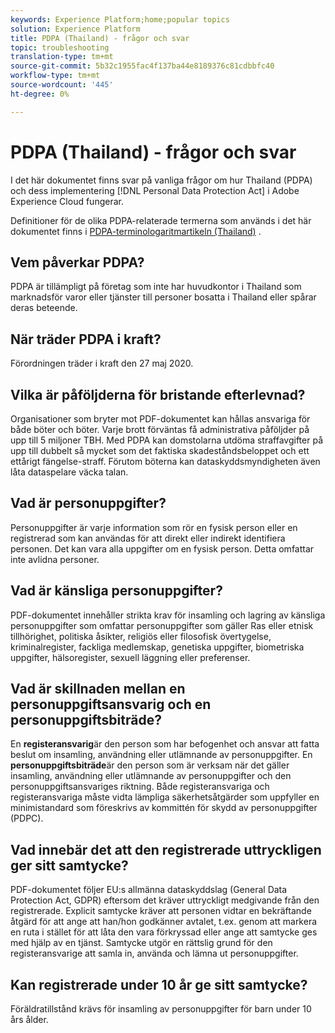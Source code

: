 ```yaml
---
keywords: Experience Platform;home;popular topics
solution: Experience Platform
title: PDPA (Thailand) - frågor och svar
topic: troubleshooting
translation-type: tm+mt
source-git-commit: 5b32c1955fac4f137ba44e8189376c81cdbbfc40
workflow-type: tm+mt
source-wordcount: '445'
ht-degree: 0%

---
```



# PDPA (Thailand) - frågor och svar

I det här dokumentet finns svar på vanliga frågor om hur Thailand (PDPA) och dess implementering [!DNL Personal Data Protection Act] i Adobe Experience Cloud fungerar.

Definitioner för de olika PDPA-relaterade termerna som används i det här dokumentet finns i [PDPA-terminologaritmartikeln (Thailand)](./terminology.md) .

## Vem påverkar PDPA?

PDPA är tillämpligt på företag som inte har huvudkontor i Thailand som marknadsför varor eller tjänster till personer bosatta i Thailand eller spårar deras beteende.

## När träder PDPA i kraft?

Förordningen träder i kraft den 27 maj 2020.

## Vilka är påföljderna för bristande efterlevnad?

Organisationer som bryter mot PDF-dokumentet kan hållas ansvariga för både böter och böter. Varje brott förväntas få administrativa påföljder på upp till 5 miljoner TBH. Med PDPA kan domstolarna utdöma straffavgifter på upp till dubbelt så mycket som det faktiska skadeståndsbeloppet och ett ettårigt fängelse-straff. Förutom böterna kan dataskyddsmyndigheten även låta dataspelare väcka talan.

## Vad är personuppgifter?

Personuppgifter är varje information som rör en fysisk person eller en registrerad som kan användas för att direkt eller indirekt identifiera personen. Det kan vara alla uppgifter om en fysisk person. Detta omfattar inte avlidna personer.

## Vad är känsliga personuppgifter?

PDF-dokumentet innehåller strikta krav för insamling och lagring av känsliga personuppgifter som omfattar personuppgifter som gäller Ras eller etnisk tillhörighet, politiska åsikter, religiös eller filosofisk övertygelse, kriminalregister, fackliga medlemskap, genetiska uppgifter, biometriska uppgifter, hälsoregister, sexuell läggning eller preferenser.

## Vad är skillnaden mellan en personuppgiftsansvarig och en personuppgiftsbiträde?

En **registeransvarig**&#x200B;är den person som har befogenhet och ansvar att fatta beslut om insamling, användning eller utlämnande av personuppgifter. En **personuppgiftsbiträde**&#x200B;är den person som är verksam när det gäller insamling, användning eller utlämnande av personuppgifter och den personuppgiftsansvariges riktning. Både registeransvariga och registeransvariga måste vidta lämpliga säkerhetsåtgärder som uppfyller en minimistandard som föreskrivs av kommittén för skydd av personuppgifter (PDPC).

## Vad innebär det att den registrerade uttryckligen ger sitt samtycke?

PDF-dokumentet följer EU:s allmänna dataskyddslag (General Data Protection Act, GDPR) eftersom det kräver uttryckligt medgivande från den registrerade. Explicit samtycke kräver att personen vidtar en bekräftande åtgärd för att ange att han/hon godkänner avtalet, t.ex. genom att markera en ruta i stället för att låta den vara förkryssad eller ange att samtycke ges med hjälp av en tjänst.  Samtycke utgör en rättslig grund för den registeransvarige att samla in, använda och lämna ut personuppgifter.

## Kan registrerade under 10 år ge sitt samtycke?

Föräldratillstånd krävs för insamling av personuppgifter för barn under 10 års ålder.